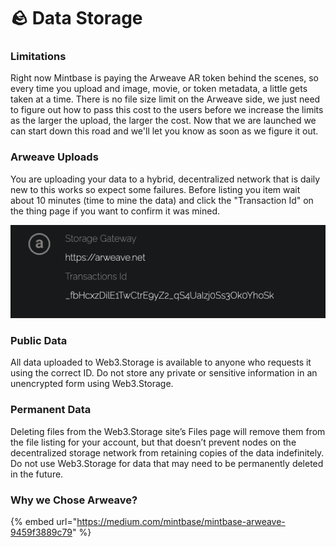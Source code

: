 # 🪨 Data Storage

### Limitations

Right now Mintbase is paying the Arweave AR token behind the scenes, so every time you upload and image, movie, or token metadata, a little gets taken at a time. There is no file size limit on the Arweave side, we just need to figure out how to pass this cost to the users before we increase the limits as the larger the upload, the larger the cost.  Now that we are launched we can start down this road and we'll let you know as soon as we figure it out.

### Arweave Uploads

You are uploading your data to a hybrid, decentralized network that is daily new to this works so expect some failures. Before listing you item wait about 10 minutes (time to mine the data) and click the "Transaction Id" on the thing page if you want to confirm it was mined.

![](<../.gitbook/assets/Screen Shot 2021-06-08 at 3.57.54 PM.png>)

### Public Data

All data uploaded to Web3.Storage is available to anyone who requests it using the correct ID. Do not store any private or sensitive information in an unencrypted form using Web3.Storage.&#x20;

### Permanent Data&#x20;

Deleting files from the Web3.Storage site’s Files page will remove them from the file listing for your account, but that doesn’t prevent nodes on the decentralized storage network from retaining copies of the data indefinitely. Do not use Web3.Storage for data that may need to be permanently deleted in the future.

### Why we Chose Arweave?

{% embed url="https://medium.com/mintbase/mintbase-arweave-9459f3889c79" %}



